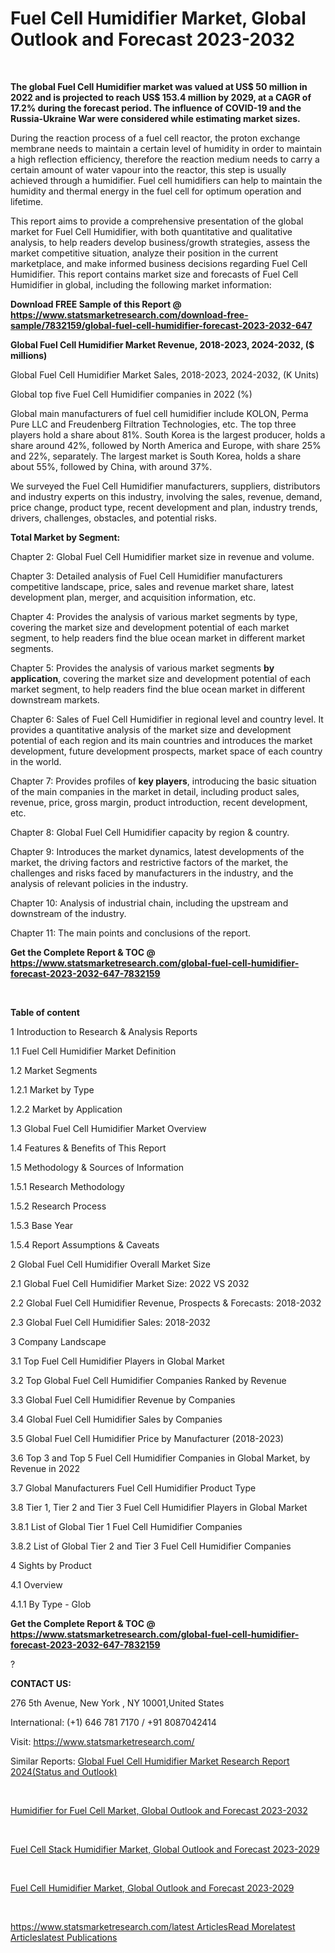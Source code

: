 <h1>Fuel Cell Humidifier Market, Global Outlook and Forecast 2023-2032</h1><br/><p><strong>The global Fuel Cell Humidifier market was valued at US$ 50 million in 2022 and is projected to reach US$ 153.4 million by 2029, at a <strong>CAGR</strong> of 17.2% during the forecast period. The influence of COVID-19 and the Russia-Ukraine War were considered while estimating market sizes.</strong></p>
 
 
 
 <p>During the reaction process of a fuel cell reactor, the proton exchange membrane needs to maintain a certain level of humidity in order to maintain a high reflection efficiency, therefore the reaction medium needs to carry a certain amount of water vapour into the reactor, this step is usually achieved through a humidifier. Fuel cell humidifiers can help to maintain the humidity and thermal energy in the fuel cell for optimum operation and lifetime.</p>
 
 
 
 <p>This report aims to provide a comprehensive presentation of the global market for Fuel Cell Humidifier, with both quantitative and qualitative analysis, to help readers develop business/growth strategies, assess the market competitive situation, analyze their position in the current marketplace, and make informed business decisions regarding Fuel Cell Humidifier. This report contains market size and forecasts of Fuel Cell Humidifier in global, including the following market information:</p>
 
 
 
 <p><strong>Download FREE Sample of this Report @ <a href="https://www.statsmarketresearch.com/download-free-sample/7832159/global-fuel-cell-humidifier-forecast-2023-2032-647">https://www.statsmarketresearch.com/download-free-sample/7832159/global-fuel-cell-humidifier-forecast-2023-2032-647</a></strong></p>
 
 
 
 <p><strong>Global Fuel Cell Humidifier Market Revenue, 2018-2023, 2024-2032, ($ millions)</strong></p>
 
 
 
 <p>Global Fuel Cell Humidifier Market Sales, 2018-2023, 2024-2032, (K Units)</p>
 
 
 
 <p>Global top five Fuel Cell Humidifier companies in 2022 (%)</p>
 
 
 
 <p>Global main manufacturers of fuel cell humidifier include KOLON, Perma Pure LLC and Freudenberg Filtration Technologies, etc. The top three players hold a share about 81%. South Korea is the largest producer, holds a share around 42%, followed by North America and Europe, with share 25% and 22%, separately. The largest market is South Korea, holds a share about 55%, followed by China, with around 37%.</p>
 
 
 
 <p>We surveyed the Fuel Cell Humidifier manufacturers, suppliers, distributors and industry experts on this industry, involving the sales, revenue, demand, price change, product type, recent development and plan, industry trends, drivers, challenges, obstacles, and potential risks.</p>
 
 
 
 <p><strong>Total Market by Segment:</strong></p>
 
 
 
 <p>Chapter 2: Global Fuel Cell Humidifier market size in revenue and volume.</p>
 
 
 
 <p>Chapter 3: Detailed analysis of Fuel Cell Humidifier manufacturers competitive landscape, price, sales and revenue market share, latest development plan, merger, and acquisition information, etc.</p>
 
 
 
 <p>Chapter 4: Provides the analysis of various market segments by type, covering the market size and development potential of each market segment, to help readers find the blue ocean market in different market segments.</p>
 
 
 
 <p>Chapter 5: Provides the analysis of various market segments <strong>by application</strong>, covering the market size and development potential of each market segment, to help readers find the blue ocean market in different downstream markets.</p>
 
 
 
 <p>Chapter 6: Sales of Fuel Cell Humidifier in regional level and country level. It provides a quantitative analysis of the market size and development potential of each region and its main countries and introduces the market development, future development prospects, market space of each country in the world.</p>
 
 
 
 <p>Chapter 7: Provides profiles of <strong>key players</strong>, introducing the basic situation of the main companies in the market in detail, including product sales, revenue, price, gross margin, product introduction, recent development, etc.</p>
 
 
 
 <p>Chapter 8: Global Fuel Cell Humidifier capacity by region & country.</p>
 
 
 
 <p>Chapter 9: Introduces the market dynamics, latest developments of the market, the driving factors and restrictive factors of the market, the challenges and risks faced by manufacturers in the industry, and the analysis of relevant policies in the industry.</p>
 
 
 
 <p>Chapter 10: Analysis of industrial chain, including the upstream and downstream of the industry.</p>
 
 
 
 <p>Chapter 11: The main points and conclusions of the report.</p>
 
 
 
 <div><b>Get the Complete Report & TOC @ <a href="https://www.statsmarketresearch.com/global-fuel-cell-humidifier-forecast-2023-2032-647-7832159">https://www.statsmarketresearch.com/global-fuel-cell-humidifier-forecast-2023-2032-647-7832159</a></b></div>
 
 
 
 <p><br />
 
 <b>Table of content</b></p>
 
 
 
 <p>1 Introduction to Research & Analysis Reports<br />
 
 1.1 Fuel Cell Humidifier Market Definition<br />
 
 1.2 Market Segments<br />
 
 1.2.1 Market by Type<br />
 
 1.2.2 Market by Application<br />
 
 1.3 Global Fuel Cell Humidifier Market Overview<br />
 
 1.4 Features & Benefits of This Report<br />
 
 1.5 Methodology & Sources of Information<br />
 
 1.5.1 Research Methodology<br />
 
 1.5.2 Research Process<br />
 
 1.5.3 Base Year<br />
 
 1.5.4 Report Assumptions & Caveats<br />
 
 2 Global Fuel Cell Humidifier Overall Market Size<br />
 
 2.1 Global Fuel Cell Humidifier Market Size: 2022 VS 2032<br />
 
 2.2 Global Fuel Cell Humidifier Revenue, Prospects & Forecasts: 2018-2032<br />
 
 2.3 Global Fuel Cell Humidifier Sales: 2018-2032<br />
 
 3 Company Landscape<br />
 
 3.1 Top Fuel Cell Humidifier Players in Global Market<br />
 
 3.2 Top Global Fuel Cell Humidifier Companies Ranked by Revenue<br />
 
 3.3 Global Fuel Cell Humidifier Revenue by Companies<br />
 
 3.4 Global Fuel Cell Humidifier Sales by Companies<br />
 
 3.5 Global Fuel Cell Humidifier Price by Manufacturer (2018-2023)<br />
 
 3.6 Top 3 and Top 5 Fuel Cell Humidifier Companies in Global Market, by Revenue in 2022<br />
 
 3.7 Global Manufacturers Fuel Cell Humidifier Product Type<br />
 
 3.8 Tier 1, Tier 2 and Tier 3 Fuel Cell Humidifier Players in Global Market<br />
 
 3.8.1 List of Global Tier 1 Fuel Cell Humidifier Companies<br />
 
 3.8.2 List of Global Tier 2 and Tier 3 Fuel Cell Humidifier Companies<br />
 
 4 Sights by Product<br />
 
 4.1 Overview<br />
 
 4.1.1 By Type - Glob</p>
 
 
 
 <div><b>Get the Complete Report & TOC @ <a href="https://www.statsmarketresearch.com/global-fuel-cell-humidifier-forecast-2023-2032-647-7832159">https://www.statsmarketresearch.com/global-fuel-cell-humidifier-forecast-2023-2032-647-7832159</a></b></div>
 
 
 
 <p>? </p>
 
 
 
 <p><b>CONTACT US:</b><br />
 
 276 5th Avenue, New York , NY 10001,United States<br />
 
 International: (+1) 646 781 7170 / +91 8087042414<br />
 
 Visit: <a href="https://www.statsmarketresearch.com/">https://www.statsmarketresearch.com/</a><br />
 
 Similar Reports: <a href="https://www.statsmarketresearch.com/global-fuel-cell-humidifier-forecast-2023-2032-647-7832159">Global Fuel Cell Humidifier Market Research Report 2024(Status and Outlook)</a><br />
 
 <br />
 
 <a href="https://www.statsmarketresearch.com/global-fuel-cell-humidifier-forecast-2023-2032-647-7832159">Humidifier for Fuel Cell Market, Global Outlook and Forecast 2023-2032</a><br />
 
 <br />
 
 <a href="https://www.statsmarketresearch.com/global-fuel-cell-humidifier-forecast-2023-2032-647-7832159">Fuel Cell Stack Humidifier Market, Global Outlook and Forecast 2023-2029</a><br />
 
 <br />
 
 <a href="https://www.statsmarketresearch.com/global-fuel-cell-humidifier-forecast-2023-2032-647-7832159">Fuel Cell Humidifier Market, Global Outlook and Forecast 2023-2029</a><br />
 
 <br />
 
 <a href="https://gyeongbokgung.com">https://www.statsmarketresearch.com/</a><a href="https://hallyeomaritime.com">latest Articles</a><a href="https://jingwansa.com">Read More</a><a href="https://nguoiviet.jp/">latest Articles</a><a href="https://www.intelmarketresearch.com/">latest Publications</a></p>